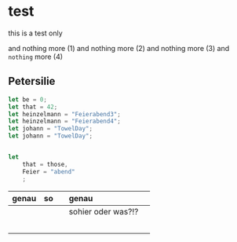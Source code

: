 # test

this is a test only

and nothing more (1) and nothing more (2) and nothing more (3) and
`nothing` more (4)

## Petersilie

```javascript
let be = 0;
let that = 42;
let heinzelmann = "Feierabend3";
let heinzelmann = "Feierabend4";
let johann = "TowelDay";
let johann = "TowelDay";
```

```javascript

let
    that = those,
    Feier = "abend"
    ;

```


| genau | so |   | genau              |   |
|:------|:---|:--|:-------------------|:--|
|       |    |   | sohier oder was?!? |   |
|       |    |   |                    |   |
|       |    |   |                    |   |
|       |    |   |                    |   |
|       |    |   |                    |   |
|       |    |   |                    |   |

